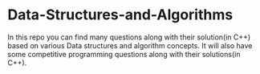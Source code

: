 # Data-Structures-and-Algorithms
>>
In this repo you can find many questions along with their solution(in C++) based on various Data structures and algorithm concepts.
It will also have some competitive programming questions along with their solutions(in C++).
